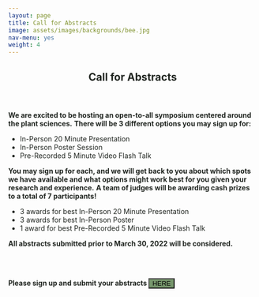 ```yaml
---
layout: page
title: Call for Abstracts
image: assets/images/backgrounds/bee.jpg
nav-menu: yes
weight: 4
---
```


<!-- Main -->
<div id="main" class="alt">

<!-- One -->
<section id="one">
	<div class="inner">
		<center>
		<header class="major">
			<h1 style="color:#202520">Call for Abstracts</h1>
		</header>
		</center>
<!-- Content -->

<b style="color:#202520">We are excited to be hosting an open-to-all symposium centered around the plant sciences.</b>
<b style="color:#202520">There will be 3 different options you may sign up for:</b>
<ul style="color:#202520">
  <li>In-Person 20 Minute Presentation</li>
  <li>In-Person Poster Session</li>
  <li>Pre-Recorded 5 Minute Video Flash Talk</li>
</ul>
<b style="color:#202520">You may sign up for each, and we will get back to you about which spots we have available and what options might work best for you given your research and experience.</b>
<b style="color:#202520">A team of judges will be awarding cash prizes to a total of 7 participants!</b>
<ul style="color:#202520">
	<li>3 awards for best In-Person 20 Minute Presentation</li>
	<li>3 awards for best In-Person Poster</li>
	<li>1 award for best Pre-Recorded 5 Minute Video Flash Talk</li>
</ul>
<b style="color:#202520">
All abstracts submitted prior to March 30, 2022 will be considered. 
</b>

<br><br>

<b style="color:#202520">
Please sign up and submit your abstracts <b><a href="https://docs.google.com/forms/d/e/1FAIpQLSeIUCNNhIwDGP4ijmRzvzdkN97ucRHhekrUGzzbUM1YFXNqNQ/viewform?usp=sf_link" target="_blank"><button button style = "background:#376629ad"> HERE </button></a></b>
</b>



